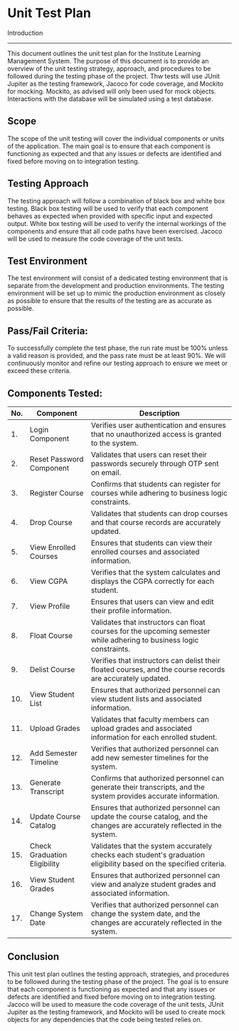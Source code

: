 Unit Test Plan
==============

Introduction

------------
This document outlines the unit test plan for the Institute Learning Management System. The purpose of this document is to provide an overview of the unit testing strategy, approach, and procedures to be followed during the testing phase of the project. Thw tests will use JUnit Jupiter as the testing framework, Jacoco for code coverage, and Mockito for mocking. Mockito, as advised will only been used for mock objects. Interactions with the database will be simulated using a test database.


Scope
-----

The scope of the unit testing will cover the individual components or units of the application. The main goal is to ensure that each component is functioning as expected and that any issues or defects are identified and fixed before moving on to integration testing.

Testing Approach
----------------

The testing approach will follow a combination of black box and white box testing. Black box testing will be used to verify that each component behaves as expected when provided with specific input and expected output. White box testing will be used to verify the internal workings of the components and ensure that all code paths have been exercised. Jacoco will be used to measure the code coverage of the unit tests.

Test Environment
----------------

The test environment will consist of a dedicated testing environment that is separate from the development and production environments. The testing environment will be set up to mimic the production environment as closely as possible to ensure that the results of the testing are as accurate as possible.

Pass/Fail Criteria:
-------------------

To successfully complete the test phase, the run rate must be 100% unless a valid reason is provided, and the pass rate must be at least 90%. We will continuously monitor and refine our testing approach to ensure we meet or exceed these criteria.


Components Tested:
-------------------

| No. | Component | Description |
| --- | --- | --- |
| 1. | Login Component | Verifies user authentication and ensures that no unauthorized access is granted to the system. |
| 2. | Reset Password Component | Validates that users can reset their passwords securely through OTP sent on email. |
| 3. | Register Course | Confirms that students can register for courses while adhering to business logic constraints. |
| 4. | Drop Course | Validates that students can drop courses and that course records are accurately updated. |
| 5. | View Enrolled Courses | Ensures that students can view their enrolled courses and associated information. |
| 6. | View CGPA | Verifies that the system calculates and displays the CGPA correctly for each student. |
| 7. | View Profile | Ensures that users can view and edit their profile information. |
| 8. | Float Course | Validates that instructors can float courses for the upcoming semester while adhering to business logic constraints. |
| 9. | Delist Course | Verifies that instructors can delist their floated courses, and the course records are accurately updated. |
| 10. | View Student List | Ensures that authorized personnel can view student lists and associated information. |
| 11. | Upload Grades | Validates that faculty members can upload grades and associated information for each enrolled student. |
| 12. | Add Semester Timeline | Verifies that authorized personnel can add new semester timelines for the system. |
| 13. | Generate Transcript | Confirms that authorized personnel can generate their transcripts, and the system provides accurate information. |
| 14. | Update Course Catalog | Ensures that authorized personnel can update the course catalog, and the changes are accurately reflected in the system. |
| 15. | Check Graduation Eligibility | Validates that the system accurately checks each student's graduation eligibility based on the specified criteria. |
| 16. | View Student Grades | Ensures that authorized personnel can view and analyze student grades and associated information. |
| 17. | Change System Date | Verifies that authorized personnel can change the system date, and the changes are accurately reflected in the system. |


Conclusion
----------

This unit test plan outlines the testing approach, strategies, and procedures to be followed during the testing phase of the project. The goal is to ensure that each component is functioning as expected and that any issues or defects are identified and fixed before moving on to integration testing. Jacoco will be used to measure the code coverage of the unit tests, JUnit Jupiter as the testing framework, and Mockito will be used to create mock objects for any dependencies that the code being tested relies on.
